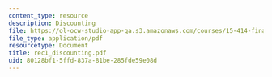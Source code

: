 ```yaml
---
content_type: resource
description: Discounting
file: https://ol-ocw-studio-app-qa.s3.amazonaws.com/courses/15-414-financial-management-summer-2003/80128bf15ffd837a81be285fde59e08d_rec1_discounting.pdf
file_type: application/pdf
resourcetype: Document
title: rec1_discounting.pdf
uid: 80128bf1-5ffd-837a-81be-285fde59e08d
---
```

